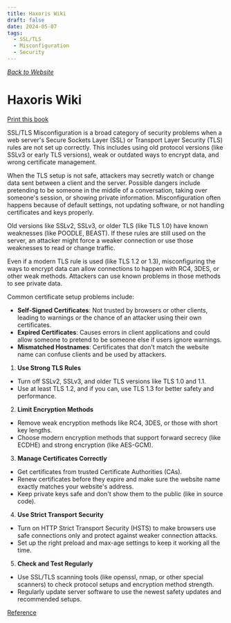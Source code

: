 ```yaml
---
title: Haxoris Wiki
draft: false
date: 2024-05-07
tags:
  - SSL/TLS
  - Misconfiguration
  - Security
---
```


[_Back to Website_](https://haxoris.com/ "Back to Website")

# Haxoris Wiki

[Print this book](https://haxoris.com/haxoris-wiki/print.html "Print this book")

SSL/TLS Misconfiguration is a broad category of security problems when a web server's Secure Sockets Layer (SSL) or Transport Layer Security (TLS) rules are not set up correctly. This includes using old protocol versions (like SSLv3 or early TLS versions), weak or outdated ways to encrypt data, and wrong certificate management.

When the TLS setup is not safe, attackers may secretly watch or change data sent between a client and the server. Possible dangers include pretending to be someone in the middle of a conversation, taking over someone's session, or showing private information. Misconfiguration often happens because of default settings, not updating software, or not handling certificates and keys properly.

Old versions like SSLv2, SSLv3, or older TLS (like TLS 1.0) have known weaknesses (like POODLE, BEAST). If these rules are still used on the server, an attacker might force a weaker connection or use those weaknesses to read or change traffic.

Even if a modern TLS rule is used (like TLS 1.2 or 1.3), misconfiguring the ways to encrypt data can allow connections to happen with RC4, 3DES, or other weak methods. Attackers can use known problems in those methods to see private data.

Common certificate setup problems include:

- **Self-Signed Certificates**: Not trusted by browsers or other clients, leading to warnings or the chance of an attacker using their own certificates.
- **Expired Certificates**: Causes errors in client applications and could allow someone to pretend to be someone else if users ignore warnings.
- **Mismatched Hostnames**: Certificates that don't match the website name can confuse clients and be used by attackers.

1. **Use Strong TLS Rules**

- Turn off SSLv2, SSLv3, and older TLS versions like TLS 1.0 and 1.1.
- Use at least TLS 1.2, and if you can, use TLS 1.3 for better safety and performance.

2. **Limit Encryption Methods**

- Remove weak encryption methods like RC4, 3DES, or those with short key lengths.
- Choose modern encryption methods that support forward secrecy (like ECDHE) and strong encryption (like AES-GCM).

3. **Manage Certificates Correctly**

- Get certificates from trusted Certificate Authorities (CAs).
- Renew certificates before they expire and make sure the website name exactly matches your website's address.
- Keep private keys safe and don't show them to the public (like in source code).

4. **Use Strict Transport Security**

- Turn on HTTP Strict Transport Security (HSTS) to make browsers use safe connections only and protect against weaker connection attacks.
- Set up the right preload and max-age settings to keep it working all the time.

5. **Check and Test Regularly**

- Use SSL/TLS scanning tools (like openssl, nmap, or other special scanners) to check protocol setups and encryption method strength.
- Regularly update server software to use the newest safety updates and recommended setups.

[Reference](https://haxoris.com/haxoris-wiki/)
